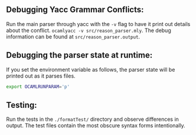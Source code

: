 Debugging Yacc Grammar Conflicts:
-------------------------
Run the main parser through yacc with the `-v` flag to have it print out
details about the conflict.  `ocamlyacc -v src/reason_parser.mly`. The debug 
information can be found at `src/reason_parser.output`.

Debugging the parser state at runtime:
------------------------
If you set the environment variable as follows, the parser state will be printed out as it parses files.

```sh
export OCAMLRUNPARAM='p'
```

Testing:
------------------
Run the tests in the `./formatTest/` directory and observe differences in
output. The test files contain the most obscure syntax forms intentionally.

